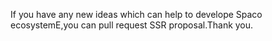 If you have any new ideas which can help to develope Spaco ecosystemE,you can pull request SSR proposal.Thank you.

